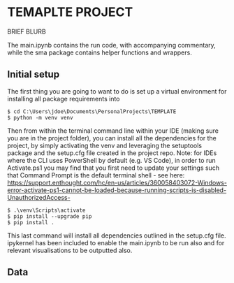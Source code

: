 # TEMAPLTE PROJECT

BRIEF BLURB

The main.ipynb contains the run code, with accompanying commentary, while the sma package contains helper functions and wrappers.

## Initial setup
The first thing you are going to want to do is set up a virtual environment for installing all package requirements into

```
$ cd C:\Users\jdoe\Documents\PersonalProjects\TEMPLATE
$ python -m venv venv
```

Then from within the terminal command line within your IDE (making sure you are in the project folder), you can install all the dependencies for the project, by simply activating the venv and leveraging the setuptools package and the setup.cfg file created in the project repo. 
Note: for IDEs where the CLI uses PowerShell by default (e.g. VS Code), in order to run Activate.ps1 you may find that you first need to update your settings such that Command Prompt is the default terminal shell - see here: https://support.enthought.com/hc/en-us/articles/360058403072-Windows-error-activate-ps1-cannot-be-loaded-because-running-scripts-is-disabled-UnauthorizedAccess-

```
$ .\venv\Scripts\activate
$ pip install --upgrade pip
$ pip install .
```

This last command will install all dependencies outlined in the setup.cfg file. ipykernel has been included to enable the main.ipynb to be run also and for relevant visualisations to be outputted also.


## Data


